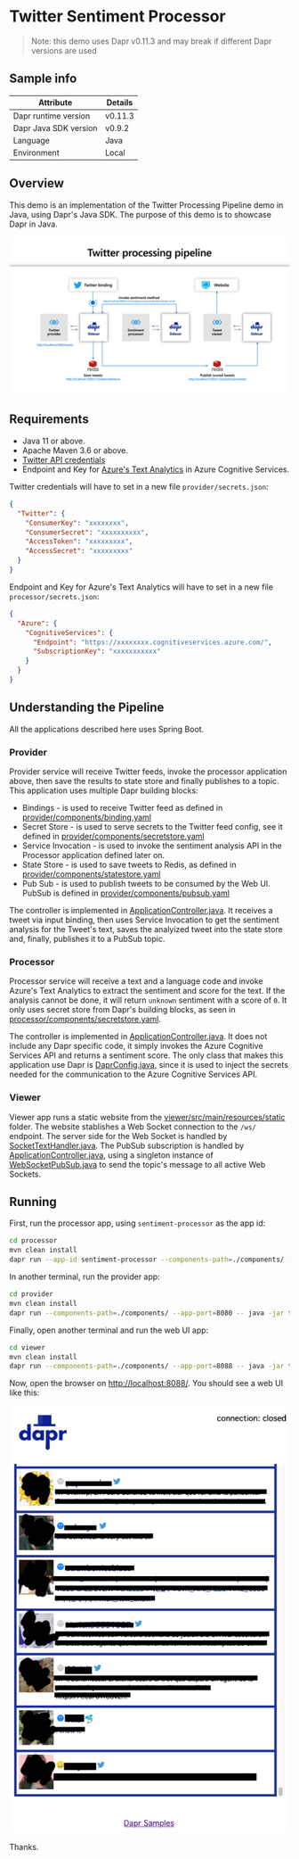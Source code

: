 # Twitter Sentiment Processor

>Note: this demo uses Dapr v0.11.3 and may break if different Dapr versions are used

## Sample info
| Attribute | Details |
|--------|--------|
| Dapr runtime version | v0.11.3 |
| Dapr Java SDK version | v0.9.2 |
| Language | Java |
| Environment | Local |

## Overview

This demo is an implementation of the Twitter Processing Pipeline demo in Java, using Dapr's Java SDK. The purpose of this demo is to showcase Dapr in Java.

![Overview](overview.png)

## Requirements

* Java 11 or above.
* Apache Maven 3.6 or above.
* [Twitter API credentials](https://developer.twitter.com/en/docs/basics/getting-started)
* Endpoint and Key for [Azure's Text Analytics](https://azure.microsoft.com/en-us/services/cognitive-services/text-analytics/) in Azure Cognitive Services.

Twitter credentials will have to set in a new file `provider/secrets.json`:

```json
{
  "Twitter": {
    "ConsumerKey": "xxxxxxxx",
    "ConsumerSecret": "xxxxxxxxxx",
    "AccessToken": "xxxxxxxxx",
    "AccessSecret": "xxxxxxxxx"
  }
}
```

Endpoint and Key for Azure's Text Analytics will have to set in a new file `processor/secrets.json`:

```json
{
  "Azure": {
    "CognitiveServices": {
      "Endpoint": "https://xxxxxxxx.cognitiveservices.azure.com/",
      "SubscriptionKey": "xxxxxxxxxxx"
    }
  }
}
```

## Understanding the Pipeline

All the applications described here uses Spring Boot.

### Provider

Provider service will receive Twitter feeds, invoke the processor application above, then save the results to state store and finally publishes to a topic. This application uses multiple Dapr building blocks:

* Bindings - is used to receive Twitter feed as defined in [provider/components/binding.yaml](provider/components/binding.yaml)
* Secret Store - is used to serve secrets to the Twitter feed config, see it defined in [provider/components/secretstore.yaml](provider/components/secretstore.yaml)
* Service Invocation - is used to invoke the sentiment analysis API in the Processor application defined later on.
* State Store - is used to save tweets to Redis, as defined in [provider/components/statestore.yaml](provider/components/statestore.yaml)
* Pub Sub - is used to publish tweets to be consumed by the Web UI. PubSub is defined in [provider/components/pubsub.yaml](provider/components/pubsub.yaml)

The controller is implemented in [ApplicationController.java](provider/src/main/java/io/dapr/apps/twitter/processor/ApplicationController.java). It receives a tweet via input binding, then uses Service Invocation to get the sentiment analysis for the Tweet's text, saves the analyized tweet into the state store and, finally, publishes it to a PubSub topic.

### Processor

Processor service will receive a text and a language code and invoke Azure's Text Analytics to extract the sentiment and score for the text. If the analysis cannot be done, it will return `unknown` sentiment with a score of `0`. It only uses secret store from Dapr's building blocks, as seen in [processor/components/secretstore.yaml](processor/components/secretstore.yaml).

The controller is implemented in [ApplicationController.java](processor/src/main/java/io/dapr/apps/twitter/processor/ApplicationController.java). It does not include any Dapr specific code, it simply invokes the Azure Cognitive Services API and returns a sentiment score. The only class that makes this application use Dapr is [DaprConfig.java](processor/src/main/java/io/dapr/apps/twitter/processor/DaprConfig.java), since it is used to inject the secrets needed for the communication to the Azure Cognitive Services API.

### Viewer

Viewer app runs a static website from the [viewer/src/main/resources/static](viewer/src/main/resources/static) folder. The website stablishes a Web Socket connection to the `/ws/` endpoint. The server side for the Web Socket is handled by [SocketTextHandler.java](viewer/src/main/java/io/dapr/apps/twitter/viewer/SocketTextHandler.java). The PubSub subscription is handled by [ApplicationController.java](viewer/src/main/java/io/dapr/apps/twitter/processor/ApplicationController.java), using a singleton instance of [WebSocketPubSub.java](viewer/src/main/java/io/dapr/apps/twitter/processor/WebSocketPubSub.java) to send the topic's message to all active Web Sockets.

## Running

First, run the processor app, using `sentiment-processor` as the app id:

```sh
cd processor
mvn clean install
dapr run --app-id sentiment-processor --components-path=./components/ --app-port=8081 -- java -jar target/app.jar
```

In another terminal, run the provider app:

```sh
cd provider
mvn clean install
dapr run --components-path=./components/ --app-port=8080 -- java -jar target/app.jar
```

Finally, open another terminal and run the web UI app:

```sh
cd viewer
mvn clean install
dapr run --components-path=./components/ --app-port=8088 -- java -jar target/app.jar
```

Now, open the browser on [http://localhost:8088/](http://localhost:8088/). You should see a web UI like this:

![Web UI](ui.png)

Thanks.
